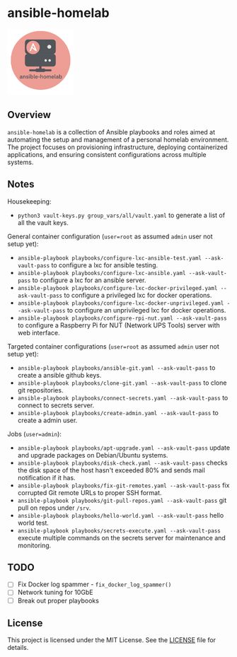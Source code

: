 # ansible-homelab

<img src='docs/images/ansible-homelab.png' width='150'>

## Overview

`ansible-homelab` is a collection of Ansible playbooks and roles aimed at automating the setup and management of a personal homelab environment. The project focuses on provisioning infrastructure, deploying containerized applications, and ensuring consistent configurations across multiple systems.

## Notes
Housekeeping:
- `python3 vault-keys.py group_vars/all/vault.yaml` to generate a list of all the vault keys.

General container configuration (`user=root` as assumed `admin` user not setup yet):
- `ansible-playbook playbooks/configure-lxc-ansible-test.yaml --ask-vault-pass` to configure a lxc for ansible testing.
- `ansible-playbook playbooks/configure-lxc-ansible.yaml --ask-vault-pass` to configure a lxc for an ansible server.
- `ansible-playbook playbooks/configure-lxc-docker-privileged.yaml --ask-vault-pass` to configure a privileged lxc for docker operations.
- `ansible-playbook playbooks/configure-lxc-docker-unprivileged.yaml --ask-vault-pass` to configure an unprivileged lxc for docker operations.
- `ansible-playbook playbooks/configure-rpi-nut.yaml --ask-vault-pass` to configure a Raspberry Pi for NUT (Network UPS Tools) server with web interface.

Targeted container configurations (`user=root` as assumed `admin` user not setup yet):
- `ansible-playbook playbooks/ansible-git.yaml --ask-vault-pass` to create a ansible github keys.
- `ansible-playbook playbooks/clone-git.yaml --ask-vault-pass` to clone git repositories.
- `ansible-playbook playbooks/connect-secrets.yaml --ask-vault-pass` to connect to secrets server.
- `ansible-playbook playbooks/create-admin.yaml --ask-vault-pass` to create a admin user.

Jobs (`user=admin`):
- `ansible-playbook playbooks/apt-upgrade.yaml --ask-vault-pass` update and upgrade packages on Debian/Ubuntu systems.
- `ansible-playbook playbooks/disk-check.yaml --ask-vault-pass` checks the disk space of the host hasn't exceeded 80% and sends mail notification if it has.
- `ansible-playbook playbooks/fix-git-remotes.yaml --ask-vault-pass` fix corrupted Git remote URLs to proper SSH format.
- `ansible-playbook playbooks/git-pull-repos.yaml --ask-vault-pass` git pull on repos under `/srv`.
- `ansible-playbook playbooks/hello-world.yaml --ask-vault-pass` hello world test.
- `ansible-playbook playbooks/secrets-execute.yaml --ask-vault-pass` execute multiple commands on the secrets server for maintenance and monitoring.

## TODO

- ☐ Fix Docker log spammer - `fix_docker_log_spammer()`
- ☐ Network tuning for 10GbE
- ☐ Break out proper playbooks

## License

This project is licensed under the MIT License. See the [LICENSE](LICENSE) file for details.
